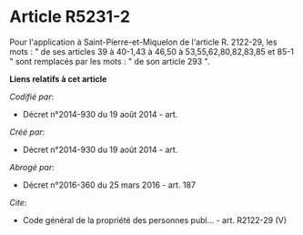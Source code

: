# Article R5231-2

Pour l'application à Saint-Pierre-et-Miquelon de l'article R. 2122-29, les mots : " de ses articles 39 à 40-1,43 à 46,50 à
53,55,62,80,82,83,85 et 85-1 " sont remplacés par les mots : " de son article 293 ".

**Liens relatifs à cet article**

_Codifié par_:

  - Décret n°2014-930 du 19 août 2014 - art.

_Créé par_:

  - Décret n°2014-930 du 19 août 2014 - art.

_Abrogé par_:

  - Décret n°2016-360 du 25 mars 2016 - art. 187

_Cite_:

  - Code général de la propriété des personnes publ... - art. R2122-29 (V)
